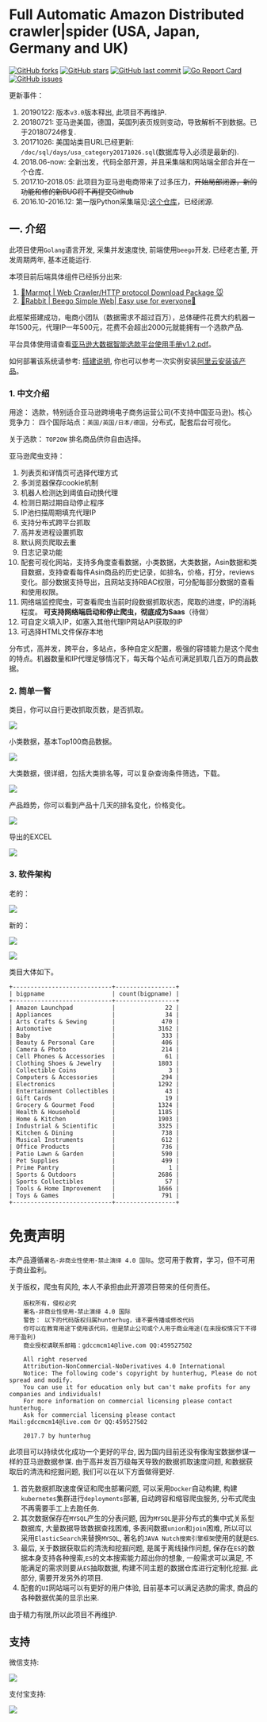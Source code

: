 # Full Automatic Amazon Distributed crawler|spider (USA, Japan, Germany and UK)

[![GitHub forks](https://img.shields.io/github/forks/hunterhug/AmazonBigSpider.svg?style=social&label=Forks)](https://github.com/hunterhug/AmazonBigSpider/network)
[![GitHub stars](https://img.shields.io/github/stars/hunterhug/AmazonBigSpider.svg?style=social&label=Stars)](https://github.com/hunterhug/AmazonBigSpider/stargazers)
[![GitHub last commit](https://img.shields.io/github/last-commit/hunterhug/AmazonBigSpider.svg)](https://github.com/hunterhug/AmazonBigSpider)
[![Go Report Card](https://goreportcard.com/badge/github.com/hunterhug/AmazonBigSpider)](https://goreportcard.com/report/github.com/hunterhug/AmazonBigSpider)
[![GitHub issues](https://img.shields.io/github/issues/hunterhug/AmazonBigSpider.svg)](https://github.com/hunterhug/AmazonBigSpider/issues)

更新事件： 

1. 20190122: 版本`v3.0`版本释出, 此项目不再维护.
2. 20180721: 亚马逊美国，德国，英国列表页规则变动，导致解析不到数据。已于20180724修复.
3. 20171026: 美国站类目URL已经更新: `/doc/sql/days/usa_category20171026.sql`(数据库导入必须是最新的).
4. 2018.06-now: 全新出发，代码全部开源，并且采集端和网站端全部合并在一个仓库.
5. 2017.10-2018.05: 此项目为亚马逊电商带来了过多压力，~~开始局部闭源，新的功能和修的新BUG将不再提交Github~~ 
6. 2016.10-2016.12: 第一版Python采集端见:[这个仓库](https://github.com/hunterhug/AmazonPython)，已经闭源.

## 一. 介绍

此项目使用`Golang`语言开发, 采集并发速度快, 前端使用`beego`开发. 已经老古董, 开发周期两年, 基本还能运行.

本项目前后端具体组件已经拆分出来:

1. [💐Marmot | Web Crawler/HTTP protocol Download Package  🐭](https://github.com/hunterhug/marmot)
2. [💐Rabbit  | Beego Simple Web| Easy use for everyone🐰](https://github.com/hunterhug/rabbit)

此框架搭建成功，电商小团队（数据需求不超过百万），总体硬件花费大约机器一年1500元，代理IP一年500元，花费不会超出2000元就能拥有一个选款产品.

平台具体使用请查看[亚马逊大数据智能选款平台使用手册v1.2.pdf](https://github.com/hunterhug/AmazonBigSpider/raw/master/doc/%E4%BA%9A%E9%A9%AC%E9%80%8A%E5%A4%A7%E6%95%B0%E6%8D%AE%E6%99%BA%E8%83%BD%E9%80%89%E6%AC%BE%E5%B9%B3%E5%8F%B0%E4%BD%BF%E7%94%A8%E6%89%8B%E5%86%8Cv1.2.pdf)。 

如何部署该系统请参考: [搭建说明](/install.md), 你也可以参考一次实例安装[阿里云安装该产品](/doc/ubuntu.md)。

### 1. 中文介绍

用途： 选款，特别适合亚马逊跨境电子商务运营公司(不支持中国亚马逊)。核心竞争力： 四个国际站点：`美国/英国/日本/德国`，分布式，配套后台可视化。

关于选款： `TOP20W` 排名商品供你自由选择。

亚马逊爬虫支持：

1. 列表页和详情页可选择代理方式
2. 多浏览器保存cookie机制
3. 机器人检测达到阈值自动换代理
4. 检测日期过期自动停止程序
5. IP池扫描周期填充代理IP
6. 支持分布式跨平台抓取
7. 高并发进程设置抓取
8. 默认网页爬取去重
9. 日志记录功能
10. 配套可视化网站，支持多角度查看数据，小类数据，大类数据，Asin数据和类目数据，支持查看每件Asin商品的历史记录，如排名，价格，打分，reviews变化。部分数据支持导出，且网站支持RBAC权限，可分配每部分数据的查看和使用权限。
11. 网络端监控爬虫，可查看爬虫当前时段数据抓取状态，爬取的进度，IP的消耗程度。   **可支持网络端启动和停止爬虫，彻底成为Saas**（待做）
12. 可自定义填入IP，如塞入其他代理IP网站API获取的IP
13. 可选择HTML文件保存本地

分布式，高并发，跨平台，多站点，多种自定义配置，极强的容错能力是这个爬虫的特点。机器数量和IP代理足够情况下，每天每个站点可满足抓取几百万的商品数据。

### 2. 简单一瞥

类目，你可以自行更改抓取页数，是否抓取。

![](backend/doc/img/ca.png)

小类数据，基本Top100商品数据。

![](backend/doc/img/asin.png)

大类数据，很详细，包括大类排名等，可以复杂查询条件筛选，下载。

![](backend/doc/img/big.png)

产品趋势，你可以看到产品十几天的排名变化，价格变化。

![](backend/doc/img/trend.png)

导出的EXCEL

![](backend/doc/img/excel.png)

### 3. 软件架构

老的：

![](backend/doc/img/gosipder.jpg)

新的：

![](backend/doc/img/1.jpg)

![](backend/doc/img/2.jpg)

类目大体如下。

```
+----------------------------+-----------------+
| bigpname                   | count(bigpname) |
+----------------------------+-----------------+
| Amazon Launchpad           |              22 |
| Appliances                 |              34 |
| Arts Crafts & Sewing       |             470 |
| Automotive                 |            3162 |
| Baby                       |             333 |
| Beauty & Personal Care     |             406 |
| Camera & Photo             |             214 |
| Cell Phones & Accessories  |              61 |
| Clothing Shoes & Jewelry   |            1803 |
| Collectible Coins          |               3 |
| Computers & Accessories    |             294 |
| Electronics                |            1292 |
| Entertainment Collectibles |              43 |
| Gift Cards                 |              19 |
| Grocery & Gourmet Food     |            1324 |
| Health & Household         |            1185 |
| Home & Kitchen             |            1903 |
| Industrial & Scientific    |            3325 |
| Kitchen & Dining           |             738 |
| Musical Instruments        |             612 |
| Office Products            |             736 |
| Patio Lawn & Garden        |             590 |
| Pet Supplies               |             499 |
| Prime Pantry               |               1 |
| Sports & Outdoors          |            2686 |
| Sports Collectibles        |              57 |
| Tools & Home Improvement   |            1666 |
| Toys & Games               |             791 |
+----------------------------+-----------------+
```

# 免责声明

本产品遵循`署名-非商业性使用-禁止演绎 4.0 国际`。您可用于教育，学习，但不可用于商业盈利。

关于版权，爬虫有风险, 本人不承担由此开源项目带来的任何责任。

```
	版权所有，侵权必究
	署名-非商业性使用-禁止演绎 4.0 国际
	警告： 以下的代码版权归属hunterhug，请不要传播或修改代码
	你可以在教育用途下使用该代码，但是禁止公司或个人用于商业用途(在未授权情况下不得用于盈利)
	商业授权请联系邮箱：gdccmcm14@live.com QQ:459527502

	All right reserved
	Attribution-NonCommercial-NoDerivatives 4.0 International
	Notice: The following code's copyright by hunterhug, Please do not spread and modify.
	You can use it for education only but can't make profits for any companies and individuals!
	For more information on commercial licensing please contact hunterhug.
	Ask for commercial licensing please contact Mail:gdccmcm14@live.com Or QQ:459527502

	2017.7 by hunterhug
```

此项目可以持续优化成功一个更好的平台, 因为国内目前还没有像淘宝数据参谋一样的亚马逊数据参谋. 由于高并发百万级每天导致的数据抓取速度问题, 和数据获取后的清洗和挖掘问题, 我们可以在以下方面做得更好.

1. 首先数据抓取速度保证和爬虫部署问题, 可以采用`Docker`自动构建, 构建`kubernetes`集群进行`deployments`部署, 自动跨容和缩容爬虫服务, 分布式爬虫不再需要手工上去跑任务.
2. 其次数据保存在`MYSQL`产生的分表问题, 因为`MYSQL`是非分布式的集中式关系型数据库, 大量数据导致数据查找困难, 多表间数据`union`和`join`困难, 所以可以采用`ElasticSearch`来替换`MYSQL`, 著名的`JAVA Nutch搜索引擎框架`使用的就是`ES`.
3. 最后, 关于数据获取后的清洗和挖掘问题, 是属于离线操作问题, 保存在`ES`的数据本身支持各种搜索,`ES`的文本搜索能力超出你的想象, 一般需求可以满足, 不能满足的需求则要从`ES`抽取数据, 构建不同主题的数据仓库进行定制化挖掘. 此部分, 需要开发另外的项目.
4. 配套的`UI`网站端可以有更好的用户体验, 目前基本可以满足选款的需求, 商品的各种数据优美的显示出来.

由于精力有限,所以此项目不再维护.

## 支持

微信支持:

![](/support/weixin.jpg)

支付宝支持:

![](/support/alipay.png)

